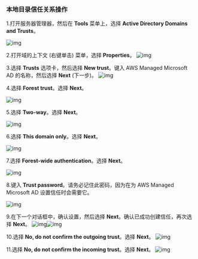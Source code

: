 ### 本地目录信任关系操作

1.打开服务器管理器，然后在 **Tools** 菜单上，选择 **Active Directory Domains and Trusts**。

![img](https://github.com/jdcloudcom/cn/blob/joytaobao-ad-20181122/image/DirectoryService/Create-Local-AD-Trust-1.png)

2.打开域的上下文 (右键单击) 菜单，选择 **Properties**。
![img](https://github.com/jdcloudcom/cn/blob/joytaobao-ad-20181122/image/DirectoryService/Create-Local-AD-Trust-2.png)

3.选择 **Trusts** 选项卡，然后选择 **New trust**。键入 AWS Managed Microsoft AD 的名称，然后选择 **Next** (下一步)。
![img](https://github.com/jdcloudcom/cn/blob/joytaobao-ad-20181122/image/DirectoryService/Create-Local-AD-Trust-3.png)

4.选择 **Forest trust**。选择 **Next**。

![img](https://github.com/jdcloudcom/cn/blob/joytaobao-ad-20181122/image/DirectoryService/Create-Local-AD-Trust-4.png)

5.选择 **Two-way**。选择 **Next**。

![img](https://github.com/jdcloudcom/cn/blob/joytaobao-ad-20181122/image/DirectoryService/Create-Local-AD-Trust-5.png)

6.选择 **This domain only**。选择 **Next**。

![img](https://github.com/jdcloudcom/cn/blob/joytaobao-ad-20181122/image/DirectoryService/Create-Local-AD-Trust-6.png)

7.选择 **Forest-wide authentication**。选择 **Next**。

![img](https://github.com/jdcloudcom/cn/blob/joytaobao-ad-20181122/image/DirectoryService/Create-Local-AD-Trust-7.png)

8.键入 **Trust password**。请务必记住此密码，因为在为 AWS Managed Microsoft AD 设置信任时会需要它。

![img](https://github.com/jdcloudcom/cn/blob/joytaobao-ad-20181122/image/DirectoryService/Create-Local-AD-Trust-8.png)

9.在下一个对话框中，确认设置，然后选择 **Next**。确认已成功创建信任，再次选择 **Next**。
![img](https://github.com/jdcloudcom/cn/blob/joytaobao-ad-20181122/image/DirectoryService/Create-Local-AD-Trust-9-1.png)![img](https://github.com/jdcloudcom/cn/blob/joytaobao-ad-20181122/image/DirectoryService/Create-Local-AD-Trust-9-2.png)

10.选择 **No, do not confirm the outgoing trust**。选择 **Next**。
![img](https://github.com/jdcloudcom/cn/blob/joytaobao-ad-20181122/image/DirectoryService/Create-Local-AD-Trust-10.png)

11.选择 **No, do not confirm the incoming trust**。选择 **Next**。
![img](https://github.com/jdcloudcom/cn/blob/joytaobao-ad-20181122/image/DirectoryService/Create-Local-AD-Trust-11.png)